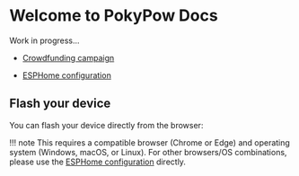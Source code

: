 # Welcome to PokyPow Docs

Work in progress...


- [Crowdfunding campaign](https://www.crowdsupply.com/ajfriesen/pokypow)

- [ESPHome configuration](https://github.com/ajfriesen/pokypow)


## Flash your device

You can flash your device directly from the browser:

<esp-web-install-button manifest="webflash/manifest.json"></esp-web-install-button>

!!! note
    This requires a compatible browser (Chrome or Edge) and operating system (Windows, macOS, or Linux).
    For other browsers/OS combinations, please use the [ESPHome configuration](https://github.com/ajfriesen/pokypow) directly.
